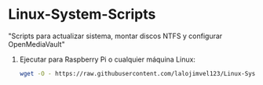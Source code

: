 # Linux-System-Scripts
"Scripts para actualizar sistema, montar discos NTFS y configurar OpenMediaVault"


1. Ejecutar para Raspberry Pi o cualquier máquina Linux:
   
   ```bash
   wget -O - https://raw.githubusercontent.com/lalojimvel123/Linux-System-Scripts/main/main.sh | sudo bash
   ```
   
